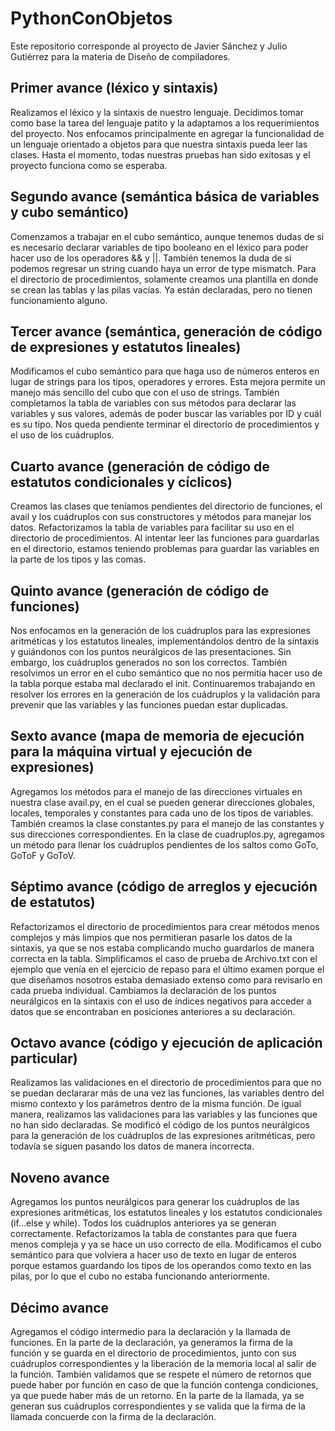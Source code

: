 # PythonConObjetos
Este repositorio corresponde al proyecto de Javier Sánchez y Julio Gutiérrez para la materia de Diseño de compiladores.

## Primer avance (léxico y sintaxis)
Realizamos el léxico y la sintaxis de nuestro lenguaje. Decidimos tomar como base la tarea del lenguaje patito y la adaptamos a los requerimientos del proyecto. Nos enfocamos principalmente en agregar la funcionalidad de un lenguaje orientado a objetos para que nuestra sintaxis pueda leer las clases. Hasta el momento, todas nuestras pruebas han sido exitosas y el proyecto funciona como se esperaba.

## Segundo avance (semántica básica de variables y cubo semántico)
Comenzamos a trabajar en el cubo semántico, aunque tenemos dudas de si es necesario declarar variables de tipo booleano en el léxico para poder hacer uso de los operadores && y ||. También tenemos la duda de si podemos regresar un string cuando haya un error de type mismatch. Para el directorio de procedimientos, solamente creamos una plantilla en donde se crean las tablas y las pilas vacías. Ya están declaradas, pero no tienen funcionamiento alguno.

## Tercer avance (semántica, generación de código de expresiones y estatutos lineales)
Modificamos el cubo semántico para que haga uso de números enteros en lugar de strings para los tipos, operadores y errores. Esta mejora permite un manejo más sencillo del cubo que con el uso de strings. También completamos la tabla de variables con sus métodos para declarar las variables y sus valores, además de poder buscar las variables por ID y cuál es su tipo. Nos queda pendiente terminar el directorio de procedimientos y el uso de los cuádruplos.

## Cuarto avance (generación de código de estatutos condicionales y cíclicos)
Creamos las clases que teníamos pendientes del directorio de funciones, el avail y los cuádruplos con sus constructores y métodos para manejar los datos. Refactorizamos la tabla de variables para facilitar su uso en el directorio de procedimientos. Al intentar leer las funciones para guardarlas en el directorio, estamos teniendo problemas para guardar las variables en la parte de los tipos y las comas.

## Quinto avance (generación de código de funciones)
Nos enfocamos en la generación de los cuádruplos para las expresiones aritméticas y los estatutos lineales, implementándolos dentro de la sintaxis y guiándonos con los puntos neurálgicos de las presentaciones. Sin embargo, los cuádruplos generados no son los correctos. También resolvimos un error en el cubo semántico que no nos permitía hacer uso de la tabla porque estaba mal declarado el init. Continuaremos trabajando en resolver los errores en la generación de los cuádruplos y la validación para prevenir que las variables y las funciones puedan estar duplicadas.

## Sexto avance (mapa de memoria de ejecución para la máquina virtual y ejecución de expresiones)
Agregamos los métodos para el manejo de las direcciones virtuales en nuestra clase avail.py, en el cual se pueden generar direcciones globales, locales, temporales y constantes para cada uno de los tipos de variables. También creamos la clase constantes.py para el manejo de las constantes y sus direcciones correspondientes. En la clase de cuadruplos.py, agregamos un método para llenar los cuádruplos pendientes de los saltos como GoTo, GoToF y GoToV.

## Séptimo avance (código de arreglos y ejecución de estatutos)
Refactorizamos el directorio de procedimientos para crear métodos menos complejos y más limpios que nos permitieran pasarle los datos de la sintaxis, ya que se nos estaba complicando mucho guardarlos de manera correcta en la tabla. Simplificamos el caso de prueba de Archivo.txt con el ejemplo que venía en el ejercicio de repaso para el último examen porque el que diseñamos nosotros estaba demasiado extenso como para revisarlo en cada prueba individual. Cambiamos la declaración de los puntos neurálgicos en la sintaxis con el uso de índices negativos para acceder a datos que se encontraban en posiciones anteriores a su declaración.

## Octavo avance (código y ejecución de aplicación particular)
Realizamos las validaciones en el directorio de procedimientos para que no se puedan declararar más de una vez las funciones, las variables dentro del mismo contexto y los parámetros dentro de la misma función. De igual manera, realizamos las validaciones para las variables y las funciones que no han sido declaradas. Se modificó el código de los puntos neurálgicos para la generación de los cuádruplos de las expresiones aritméticas, pero todavía se siguen pasando los datos de manera incorrecta.

## Noveno avance
Agregamos los puntos neurálgicos para generar los cuádruplos de las expresiones aritméticas, los estatutos lineales y los estatutos condicionales (if...else y while). Todos los cuádruplos anteriores ya se generan correctamente. Refactorizamos la tabla de constantes para que fuera menos compleja y ya se hace un uso correcto de ella. Modificamos el cubo semántico para que volviera a hacer uso de texto en lugar de enteros porque estamos guardando los tipos de los operandos como texto en las pilas, por lo que el cubo no estaba funcionando anteriormente.

## Décimo avance
Agregamos el código intermedio para la declaración y la llamada de funciones. En la parte de la declaración, ya generamos la firma de la función y se guarda en el directorio de procedimientos, junto con sus cuádruplos correspondientes y la liberación de la memoria local al salir de la función. También validamos que se respete el número de retornos que puede haber por función en caso de que la función contenga condiciones, ya que puede haber más de un retorno. En la parte de la llamada, ya se generan sus cuádruplos correspondientes y se valida que la firma de la llamada concuerde con la firma de la declaración.
